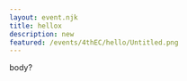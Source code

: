 ```yaml
---
layout: event.njk
title: hellox
description: new
featured: /events/4thEC/hello/Untitled.png
---
```

body?